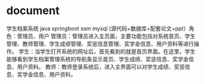 # document
学生档案系统  java springboot ssm mysql (源代码+数据库+配套论文+ppt）角色：管理员、用户  管理员：管理员进入主页面，主要功能包括对系统首页、学生管理、教师管理、学生成绩管理、奖惩信息管理、奖学金信息、用户资料等进行操作。  学生：当学生打开系统的网址后，首先看到的就是首页界面。在这里，学生能够看到学生档案管理系统的导航条显示首页、学生成绩、奖惩信息、奖学金信息、用户资料。  教师：教师登录系统后，进入主界面可以对学生成绩、奖惩信息、奖学金信息、用户资料。
